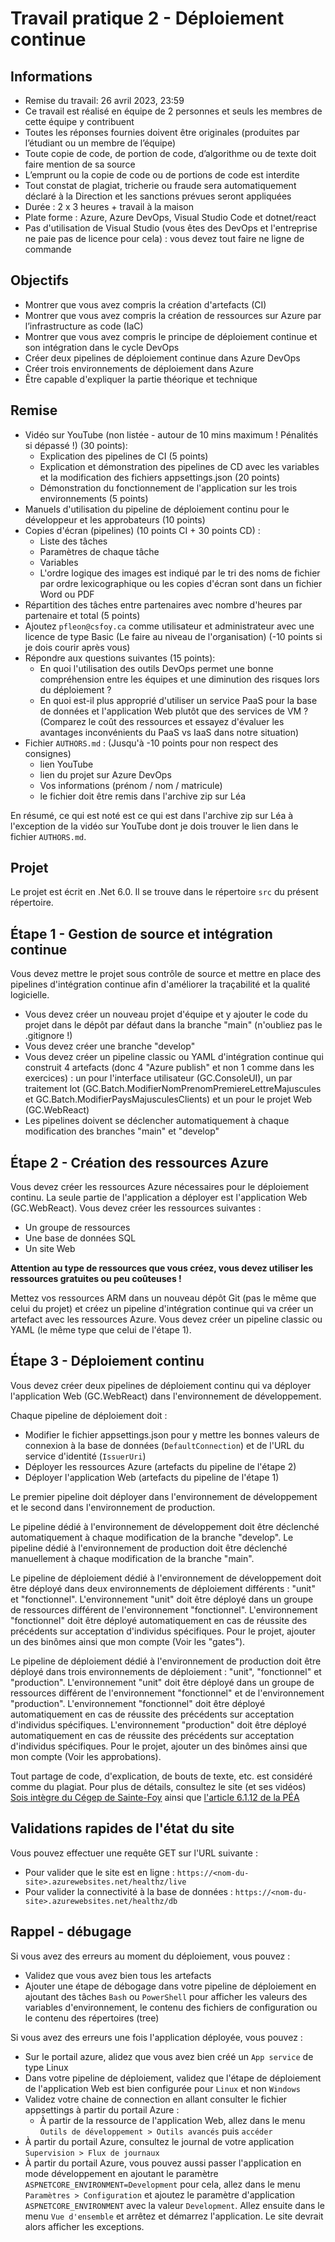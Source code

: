 # Travail pratique 2 - Déploiement continue

## Informations

- Remise du travail: 26 avril 2023, 23:59
- Ce travail est réalisé en équipe de 2 personnes et seuls les membres de cette équipe y contribuent
- Toutes les réponses fournies doivent être originales (produites par l’étudiant ou un membre de l’équipe)
- Toute copie de code, de portion de code, d’algorithme ou de texte doit faire mention de sa source
- L’emprunt ou la copie de code ou de portions de code est interdite
- Tout constat de plagiat, tricherie ou fraude sera automatiquement déclaré à la Direction et les sanctions prévues seront appliquées
- Durée : 2 x 3 heures + travail à la maison
- Plate forme : Azure, Azure DevOps, Visual Studio Code et dotnet/react
- Pas d'utilisation de Visual Studio (vous êtes des DevOps et l'entreprise ne paie pas de licence pour cela) : vous devez tout faire ne ligne de commande

## Objectifs

- Montrer que vous avez compris la création d'artefacts (CI)
- Montrer que vous avez compris la création de ressources sur Azure par l’infrastructure as code (IaC)
- Montrer que vous avez compris le principe de déploiement continue et son intégration dans le cycle DevOps
- Créer deux pipelines de déploiement continue dans Azure DevOps
- Créer trois environnements de déploiement dans Azure
- Être capable d'expliquer la partie théorique et technique

## Remise

- Vidéo sur YouTube (non listée - autour de 10 mins maximum ! Pénalités si dépassé !) (30 points):
  - Explication des pipelines de CI (5 points)
  - Explication et démonstration des pipelines de CD avec les variables et la modification des fichiers appsettings.json (20 points)
  - Démonstration du fonctionnement de l'application sur les trois environnements (5 points)
- Manuels d'utilisation du pipeline de déploiement continu pour le développeur et les approbateurs (10 points)
- Copies d'écran (pipelines) (10 points CI + 30 points CD) :
  - Liste des tâches
  - Paramètres de chaque tâche
  - Variables
  - L'ordre logique des images est indiqué par le tri des noms de fichier par ordre lexicographique ou les copies d'écran sont dans un fichier Word ou PDF
- Répartition des tâches entre partenaires avec nombre d'heures par partenaire et total (5 points)
- Ajoutez `pfleon@csfoy.ca` comme utilisateur et administrateur avec une licence de type Basic (Le faire au niveau de l'organisation) (-10 points si je dois courir après vous)
- Répondre aux questions suivantes (15 points):
  - En quoi l'utilisation des outils DevOps permet une bonne compréhension entre les équipes et une diminution des risques lors du déploiement ?
  - En quoi est-il plus approprié d'utiliser un service PaaS pour la base de données et l'application Web plutôt que des services de VM ? (Comparez le coût des ressources et essayez d'évaluer les avantages inconvénients du PaaS vs IaaS dans notre situation)
- Fichier `AUTHORS.md` : (Jusqu'à -10 points pour non respect des consignes)
  - lien YouTube
  - lien du projet sur Azure DevOps
  - Vos informations (prénom / nom / matricule)
  - le fichier doit être remis dans l'archive zip sur Léa

En résumé, ce qui est noté est ce qui est dans l'archive zip sur Léa à l'exception de la vidéo sur YouTube dont je dois trouver le lien dans le fichier `AUTHORS.md`.

## Projet

Le projet est écrit en .Net 6.0. Il se trouve dans le répertoire ```src``` du présent répertoire.

## Étape 1 - Gestion de source et intégration continue

Vous devez mettre le projet sous contrôle de source et mettre en place des pipelines d'intégration continue afin d'améliorer la traçabilité et la qualité logicielle.

- Vous devez créer un nouveau projet d'équipe et y ajouter le code du projet dans le dépôt par défaut dans la branche "main" (n'oubliez pas le .gitignore !)
- Vous devez créer une branche "develop"
- Vous devez créer un pipeline classic ou YAML d'intégration continue qui construit 4 artefacts (donc 4 "Azure publish" et non 1 comme dans les exercices) : un pour l'interface utilisateur (GC.ConsoleUI), un par traitement lot (GC.Batch.ModifierNomPrenomPremiereLettreMajuscules et GC.Batch.ModifierPaysMajusculesClients) et un pour le projet Web (GC.WebReact)
- Les pipelines doivent se déclencher automatiquement à chaque modification des branches "main" et "develop"

## Étape 2 - Création des ressources Azure

Vous devez créer les ressources Azure nécessaires pour le déploiement continu. La seule partie de l'application a déployer est l'application Web (GC.WebReact). Vous devez créer les ressources suivantes :

- Un groupe de ressources
- Une base de données SQL
- Un site Web

**Attention au type de ressources que vous créez, vous devez utiliser les ressources gratuites ou peu coûteuses !**

Mettez vos ressources ARM dans un nouveau dépôt Git (pas le même que celui du projet) et créez un pipeline d'intégration continue qui va créer un artefact avec les ressources Azure. Vous devez créer un pipeline classic ou YAML (le même type que celui de l'étape 1).

## Étape 3 - Déploiement continu

Vous devez créer deux pipelines de déploiement continu qui va déployer l'application Web (GC.WebReact) dans l'environnement de développement.

Chaque pipeline de déploiement doit :

- Modifier le fichier appsettings.json pour y mettre les bonnes valeurs de connexion à la base de données (`DefaultConnection`) et de l'URL du service d'identité (`IssuerUri`)
- Déployer les ressources Azure (artefacts du pipeline de l'étape 2)
- Déployer l'application Web (artefacts du pipeline de l'étape 1)

Le premier pipeline doit déployer dans l'environnement de développement et le second dans l'environnement de production.

Le pipeline dédié à l'environnement de développement doit être déclenché automatiquement à chaque modification de la branche "develop". Le pipeline dédié à l'environnement de production doit être déclenché manuellement à chaque modification de la branche "main".

Le pipeline de déploiement dédié à l'environnement de développement doit être déployé dans deux environnements de déploiement différents : "unit" et "fonctionnel". L'environnement "unit" doit être déployé dans un groupe de ressources différent de l'environnement "fonctionnel". L'environnement "fonctionnel" doit être déployé automatiquement en cas de réussite des précédents sur acceptation d'individus spécifiques. Pour le projet, ajouter un des binômes ainsi que mon compte (Voir les "gates").

Le pipeline de déploiement dédié à l'environnement de production doit être déployé dans trois environnements de déploiement : "unit", "fonctionnel" et "production". L'environnement "unit" doit être déployé dans un groupe de ressources différent de l'environnement "fonctionnel" et de l'environnement "production". L'environnement "fonctionnel" doit être déployé automatiquement en cas de réussite des précédents sur acceptation d'individus spécifiques. L'environnement "production" doit être déployé automatiquement en cas de réussite des précédents sur acceptation d'individus spécifiques. Pour le projet, ajouter un des binômes ainsi que mon compte (Voir les approbations).

Tout partage de code, d'explication, de bouts de texte, etc. est considéré comme du plagiat. Pour plus de détails, consultez le site (et ses vidéos) [Sois intègre du Cégep de Sainte-Foy](http://csfoy.ca/soisintegre) ainsi que [l'article 6.1.12 de la PÉA](https://www.csfoy.ca/fileadmin/documents/notre_cegep/politiques_et_reglements/5.9_PolitiqueEvaluationApprentissages_2019.pdf)

## Validations rapides de l'état du site

Vous pouvez effectuer une requête GET sur l'URL suivante :

- Pour valider que le site est en ligne : `https://<nom-du-site>.azurewebsites.net/healthz/live`
- Pour valider la connectivité à la base de données : `https://<nom-du-site>.azurewebsites.net/healthz/db`

## Rappel - débugage

Si vous avez des erreurs au moment du déploiement, vous pouvez :

- Validez que vous avez bien tous les artefacts
- Ajouter une étape de débogage dans votre pipeline de déploiement en ajoutant des tâches `Bash` ou `PowerShell` pour afficher les valeurs des variables d'environnement, le contenu des fichiers de configuration ou le contenu des répertoires (tree)

Si vous avez des erreurs une fois l'application déployée, vous pouvez :

- Sur le portail azure, alidez que vous avez bien créé un `App service` de type Linux
- Dans votre pipeline de déploiement, validez que l'étape de déploiement de l'application Web est bien configurée pour `Linux` et non `Windows`
- Validez votre chaine de connection en allant consulter le fichier appsettings à partir du portail Azure :
  - À partir de la ressource de l'application Web, allez dans le menu  `Outils de développement > Outils avancés` puis `accéder`
- À partir du portail Azure, consultez le journal de votre application `Supervision > Flux de journaux`
- À partir du portail Azure, vous pouvez aussi passer l'application en mode développement en ajoutant le paramètre `ASPNETCORE_ENVIRONMENT=Development` pour cela, allez dans le menu `Paramètres > Configuration` et ajoutez le paramètre d'application `ASPNETCORE_ENVIRONMENT` avec la valeur `Development`. Allez ensuite dans le menu `Vue d'ensemble` et arrêtez et démarrez l'application. Le site devrait alors afficher les exceptions.
